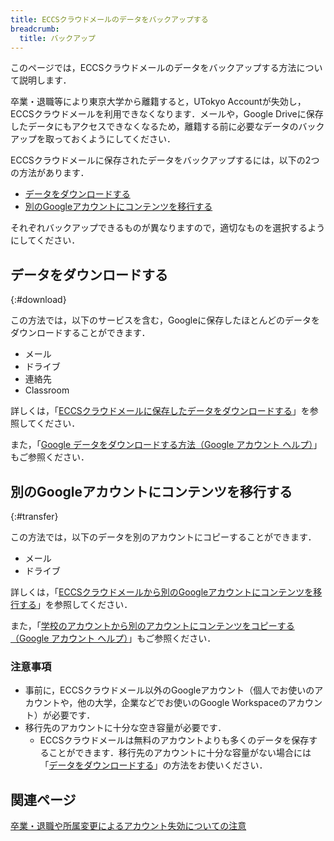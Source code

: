 ```yaml
---
title: ECCSクラウドメールのデータをバックアップする
breadcrumb:
  title: バックアップ
---
```


このページでは，ECCSクラウドメールのデータをバックアップする方法について説明します．

卒業・退職等により東京大学から離籍すると，UTokyo Accountが失効し，ECCSクラウドメールを利用できなくなります．メールや，Google Driveに保存したデータにもアクセスできなくなるため，離籍する前に必要なデータのバックアップを取っておくようにしてください．

ECCSクラウドメールに保存されたデータをバックアップするには，以下の2つの方法があります．

* [データをダウンロードする](#download)
* [別のGoogleアカウントにコンテンツを移行する](#transfer)

それぞれバックアップできるものが異なりますので，適切なものを選択するようにしてください．

## データをダウンロードする
{:#download}

この方法では，以下のサービスを含む，Googleに保存したほとんどのデータをダウンロードすることができます．

* メール
* ドライブ
* 連絡先
* Classroom

詳しくは，「[ECCSクラウドメールに保存したデータをダウンロードする](download/)」を参照してください．

また，「[Google データをダウンロードする方法（Google アカウント ヘルプ）](https://support.google.com/accounts/answer/3024190)」もご参照ください．

## 別のGoogleアカウントにコンテンツを移行する
{:#transfer}

この方法では，以下のデータを別のアカウントにコピーすることができます．

* メール
* ドライブ

詳しくは，「[ECCSクラウドメールから別のGoogleアカウントにコンテンツを移行する](transfer/)」を参照してください．

また，「[学校のアカウントから別のアカウントにコンテンツをコピーする（Google アカウント ヘルプ）](https://support.google.com/accounts/answer/6386856)」もご参照ください．

### 注意事項

* 事前に，ECCSクラウドメール以外のGoogleアカウント（個人でお使いのアカウントや，他の大学，企業などでお使いのGoogle Workspaceのアカウント）が必要です．
* 移行先のアカウントに十分な空き容量が必要です．
  * ECCSクラウドメールは無料のアカウントよりも多くのデータを保存することができます．移行先のアカウントに十分な容量がない場合には「[データをダウンロードする](#download)」の方法をお使いください．

## 関連ページ

[卒業・退職や所属変更によるアカウント失効についての注意](/systems/leave/)
